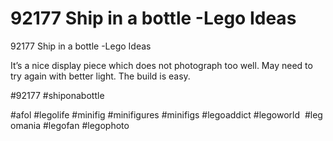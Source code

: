 # 92177 Ship in a bottle -Lego Ideas

92177 Ship in a bottle -Lego Ideas

It’s a nice display piece which does not photograph too well. May need to try again with better light. The build is easy.

#92177 #shiponabottle

#afol #legolife #minifig #minifigures #minifigs #legoaddict #legoworld  #legomania #legofan #legophoto 


